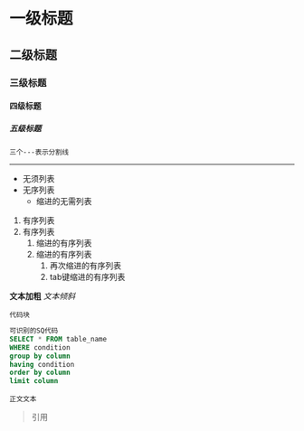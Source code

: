 # 一级标题
## 二级标题
### 三级标题
#### 四级标题
##### 五级标题

`三个---表示分割线`

---

- 无须列表
- 无序列表
    - 缩进的无需列表

1. 有序列表
2. 有序列表
    1. 缩进的有序列表
    2. 缩进的有序列表
        1. 再次缩进的有序列表
        2. tab键缩进的有序列表
    

**文本加粗**
*文本倾斜*

```
代码块
```

```SQL
可识别的SQ代码
SELECT * FROM table_name 
WHERE condition
group by column
having condition
order by column
limit column
```

`
正文文本
`
> 引用

